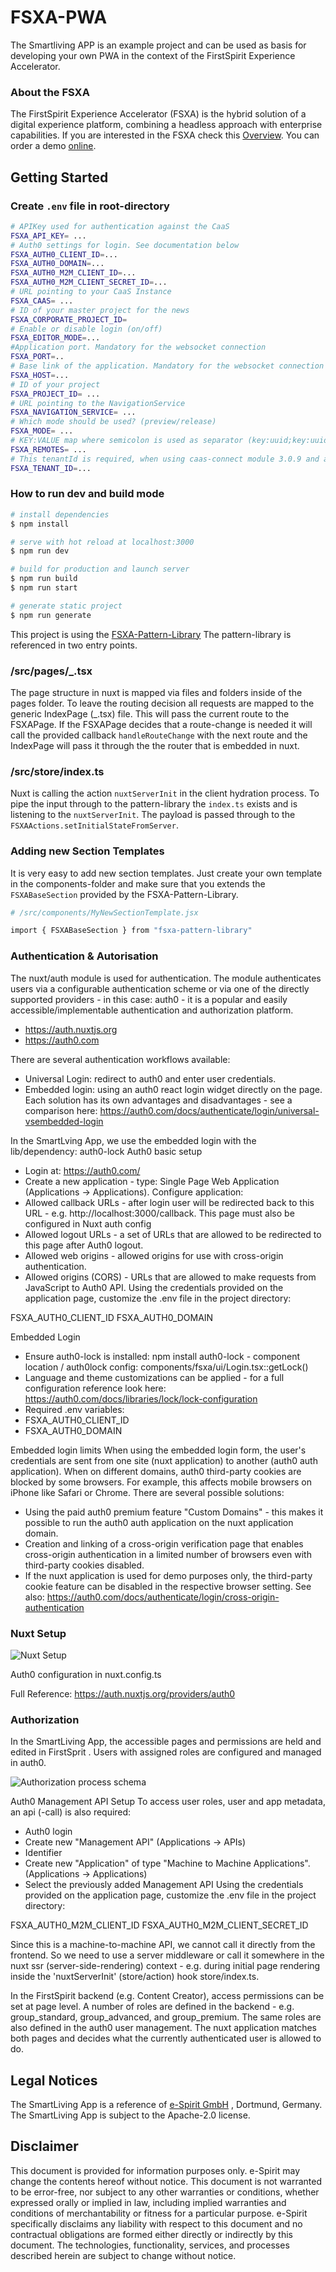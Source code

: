 # FSXA-PWA

The Smartliving APP is an example project and can be used as basis for developing your own PWA
in the context of the FirstSpirit Experience Accelerator.

### About the FSXA

The FirstSpirit Experience Accelerator (FSXA) is the hybrid solution of a digital
experience platform, combining a headless approach with enterprise capabilities.
If you are interested in the FSXA check this
[Overview](https://docs.e-spirit.com/module/fsxa/overview/benefits-hybrid/index.html). You can order
a demo [online](https://www.e-spirit.com/us/specialpages/forms/on-demand-demo/).

## Getting Started

### Create `.env` file in root-directory

```bash
# APIKey used for authentication against the CaaS
FSXA_API_KEY= ...
# Auth0 settings for login. See documentation below
FSXA_AUTH0_CLIENT_ID=...
FSXA_AUTH0_DOMAIN=...
FSXA_AUTH0_M2M_CLIENT_ID=...
FSXA_AUTH0_M2M_CLIENT_SECRET_ID=...
# URL pointing to your CaaS Instance
FSXA_CAAS= ...
# ID of your master project for the news
FSXA_CORPORATE_PROJECT_ID=
# Enable or disable login (on/off)
FSXA_EDITOR_MODE=...
#Application port. Mandatory for the websocket connection
FSXA_PORT=..
# Base link of the application. Mandatory for the websocket connection
FSXA_HOST=...
# ID of your project
FSXA_PROJECT_ID= ...
# URL pointing to the NavigationService
FSXA_NAVIGATION_SERVICE= ...
# Which mode should be used? (preview/release)
FSXA_MODE= ...
# KEY:VALUE map where semicolon is used as separator (key:uuid;key:uuid)
FSXA_REMOTES= ...
# This tenantId is required, when using caas-connect module 3.0.9 and above
FSXA_TENANT_ID=...

```

### How to run dev and build mode

```bash
# install dependencies
$ npm install

# serve with hot reload at localhost:3000
$ npm run dev

# build for production and launch server
$ npm run build
$ npm run start

# generate static project
$ npm run generate
```

This project is using the [FSXA-Pattern-Library](https://www.npmjs.com/package/fsxa-pattern-library) 
The pattern-library is referenced in two entry points.

### /src/pages/\_.tsx

The page structure in nuxt is mapped via files and folders inside of the pages folder. To leave the routing decision all requests are mapped to the generic IndexPage (\_.tsx) file. This will pass the current route to the FSXAPage. If the FSXAPage decides that a route-change is needed it will call the provided callback `handleRouteChange` with the next route and the IndexPage will pass it through the the router that is embedded in nuxt.


### /src/store/index.ts

Nuxt is calling the action `nuxtServerInit` in the client hydration process. To pipe the input through to the pattern-library the `index.ts` exists and is listening to the `nuxtServerInit`. The payload is passed through to the `FSXAActions.setInitialStateFromServer`.


### Adding new Section Templates

It is very easy to add new section templates. Just create your own template in the components-folder and make sure that you extends the `FSXABaseSection` provided by the FSXA-Pattern-Library.

```bash
# /src/components/MyNewSectionTemplate.jsx

import { FSXABaseSection } from "fsxa-pattern-library"
```

### Authentication & Autorisation

The nuxt/auth module is used for authentication. The module authenticates users via a configurable authentication scheme or via one of the directly supported providers - in this case: auth0 - it is a popular and easily accessible/implementable authentication and authorization platform.
- https://auth.nuxtjs.org
- https://auth0.com

There are several authentication workflows available:
- Universal Login: redirect to auth0 and enter user credentials. 
- Embedded login: using an auth0 react login widget directly on the page.
Each solution has its own advantages and disadvantages - see a comparison here: https://auth0.com/docs/authenticate/login/universal-vsembedded-login

In the SmartLving App, we use the embedded login with the lib/dependency: auth0-lock
Auth0 basic setup
- Login at: https://auth0.com/
- Create a new application - type: Single Page Web Application (Applications -> Applications).
Configure application:
- Allowed callback URLs - after login user will be redirected back to this URL - e.g. http://localhost:3000/callback. This page must also be configured in Nuxt auth config
- Allowed logout URLs - a set of URLs that are allowed to be redirected to this page after Auth0 logout.
- Allowed web origins - allowed origins for use with cross-origin authentication.
- Allowed origins (CORS) - URLs that are allowed to make requests from JavaScript to Auth0 API.
Using the credentials provided on the application page, customize the .env file in the project directory:

FSXA_AUTH0_CLIENT_ID
FSXA_AUTH0_DOMAIN

Embedded Login
- Ensure auth0-lock is installed: npm install auth0-lock - component location / auth0lock config: 
components/fsxa/ui/Login.tsx::getLock()
- Language and theme customizations can be applied - for a full configuration reference look here: https://auth0.com/docs/libraries/lock/lock-configuration
- Required .env variables:
- FSXA_AUTH0_CLIENT_ID
- FSXA_AUTH0_DOMAIN

Embedded login limits
When using the embedded login form, the user's credentials are sent from one site (nuxt application) to another (auth0 auth application). When on different domains, auth0 third-party cookies are blocked by some browsers. For example, this affects mobile browsers on iPhone like Safari or Chrome.
There are several possible solutions:
- Using the paid auth0 premium feature "Custom Domains" - this makes it possible to run the auth0 auth application on the nuxt application domain.
- Creation and linking of a cross-origin verification page that enables cross-origin authentication in a limited number of browsers even with third-party cookies disabled.
- If the nuxt application is used for demo purposes only, the third-party cookie feature can be disabled in the respective browser setting.
See also: https://auth0.com/docs/authenticate/login/cross-origin-authentication

### Nuxt Setup

![Nuxt Setup](docs/images/Auth0-configuration-in-nuxt.config.ts.png)

Auth0 configuration in nuxt.config.ts

Full Reference: https://auth.nuxtjs.org/providers/auth0

### Authorization

In the SmartLiving App, the accessible pages and permissions are held and edited in FirstSprit . Users with assigned roles are configured and managed in auth0.

![Authorization process schema](docs/images/Authorization-process-schema.png)

Auth0 Management API Setup
To access user roles, user and app metadata, an api (-call) is also required:
- Auth0 login
- Create new "Management API" (Applications -> APIs)
- Identifier
- Create new "Application" of type "Machine to Machine Applications".
(Applications -> Applications)
- Select the previously added Management API
Using the credentials provided on the application page, customize the .env file in the project directory:

FSXA_AUTH0_M2M_CLIENT_ID 
FSXA_AUTH0_M2M_CLIENT_SECRET_ID
 
Since this is a machine-to-machine API, we cannot call it directly from the frontend. So we need to use a server middleware or call it somewhere in the nuxt ssr (server-side-rendering) context - e.g. during initial page rendering inside the 'nuxtServerInit' (store/action) hook store/index.ts.

In the FirstSpirit backend (e.g. Content Creator), access permissions can be set at page level. A number of roles are defined in the backend - e.g. group_standard, group_advanced, and group_premium. The same roles are also defined in the auth0 user management. The nuxt application matches both pages and decides what the currently authenticated user is allowed to do.



## Legal Notices

The SmartLiving App is a reference of [e-Spirit GmbH](http://www.e-spirit.com) , Dortmund, Germany.
The SmartLiving App is subject to the Apache-2.0 license.

## Disclaimer

This document is provided for information purposes only.
e-Spirit may change the contents hereof without notice.
This document is not warranted to be error-free, nor subject to any
other warranties or conditions, whether expressed orally or
implied in law, including implied warranties and conditions of
merchantability or fitness for a particular purpose. e-Spirit
specifically disclaims any liability with respect to this document
and no contractual obligations are formed either directly or
indirectly by this document. The technologies, functionality, services,
and processes described herein are subject to change without notice.

